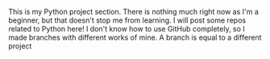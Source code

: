 This is my Python project section.
There is nothing much right now as I'm a beginner, but that doesn't stop me from learning. I will post some repos related to  Python here!
I don't know how to use GitHub completely, so I made branches with different works of mine. 
A branch is equal to a different project

